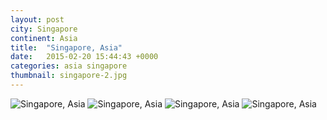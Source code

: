 ```yaml
---
layout: post
city: Singapore
continent: Asia
title:  "Singapore, Asia"
date:   2015-02-20 15:44:43 +0000
categories: asia singapore
thumbnail: singapore-2.jpg
---
```


<div class="img-container">
	<img class="img-responsive" src="{{ site.github.url }}/img/countries/singapore/singapore-1.jpg" alt="Singapore, Asia"/>
	<img class="img-responsive" src="{{ site.github.url }}/img/countries/singapore/singapore-2.jpg" alt="Singapore, Asia"/>
	<img class="img-responsive" src="{{ site.github.url }}/img/countries/singapore/singapore-3.jpg" alt="Singapore, Asia"/>
	<img class="img-responsive" src="{{ site.github.url }}/img/countries/singapore/singapore-4.jpg" alt="Singapore, Asia"/>
</div>
